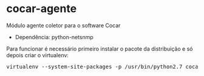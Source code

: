cocar-agente
============

Módulo agente coletor para o software Cocar

* Dependência: python-netsnmp

Para funcionar é necessário primeiro instalar o pacote da distribuição e só depois criar o virtualenv:

<pre>
virtualenv --system-site-packages -p /usr/bin/python2.7 cocar-agente
</pre>